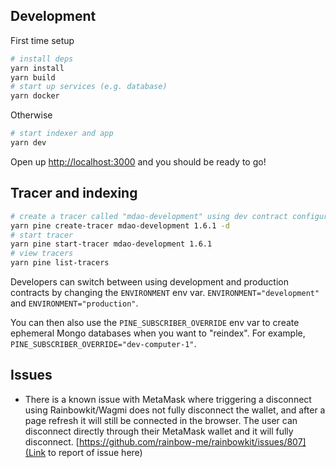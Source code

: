 ## Development

First time setup

```sh
# install deps
yarn install
yarn build
# start up services (e.g. database)
yarn docker
```

Otherwise

```sh
# start indexer and app
yarn dev
```

Open up [http://localhost:3000](http://localhost:3000) and you should be ready to go!

## Tracer and indexing

```sh
# create a tracer called "mdao-development" using dev contract configuration (-d)
yarn pine create-tracer mdao-development 1.6.1 -d
# start tracer
yarn pine start-tracer mdao-development 1.6.1
# view tracers
yarn pine list-tracers
```

Developers can switch between using development and production contracts by changing the `ENVIRONMENT` env var. `ENVIRONMENT="development"` and `ENVIRONMENT="production"`.

You can then also use the `PINE_SUBSCRIBER_OVERRIDE` env var to create ephemeral Mongo databases when you want to "reindex". For example, `PINE_SUBSCRIBER_OVERRIDE="dev-computer-1"`.

## Issues

- There is a known issue with MetaMask where triggering a disconnect using Rainbowkit/Wagmi does not fully disconnect the wallet, and after a page refresh it will still be connected in the browser. The user can disconnect directly through their MetaMask wallet and it will fully disconnect. [https://github.com/rainbow-me/rainbowkit/issues/807](Link to report of issue here)

